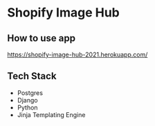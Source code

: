 # Shopify Image Hub

## How to use app
https://shopify-image-hub-2021.herokuapp.com/

## Tech Stack
- Postgres
- Django
- Python
- Jinja Templating Engine


